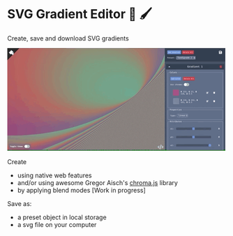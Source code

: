 # SVG Gradient Editor 🌈 🖌

Create, save and download SVG gradients

![screen](./demo/demo.gif)

Create
- using native web features
- and/or using awesome Gregor Aisch's [chroma.js](https://github.com/gka/chroma.js) library
- by applying blend modes [Work in progress]

Save as:
- a preset object in local storage
- a svg file on your computer
